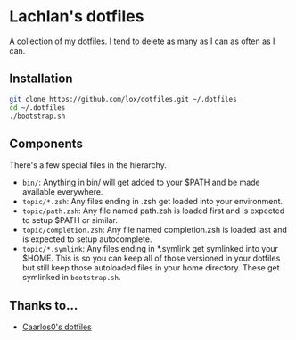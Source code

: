 # Lachlan's dotfiles

A collection of my dotfiles. I tend to delete as many as I can as often as I can.

## Installation

```bash
git clone https://github.com/lox/dotfiles.git ~/.dotfiles
cd ~/.dotfiles
./bootstrap.sh
```

## Components

There's a few special files in the hierarchy.

 - `bin/`: Anything in bin/ will get added to your $PATH and be made available everywhere.
 - `topic/*.zsh`: Any files ending in .zsh get loaded into your environment.
 - `topic/path.zsh`: Any file named path.zsh is loaded first and is expected to setup $PATH or similar.
 - `topic/completion.zsh`: Any file named completion.zsh is loaded last and is expected to setup autocomplete.
 - `topic/*.symlink`: Any files ending in *.symlink get symlinked into your $HOME. This is so you can keep all of those versioned in your dotfiles but still keep those autoloaded files in your home directory. These get symlinked in `bootstrap.sh`.



## Thanks to…
  - [Caarlos0's dotfiles](https://github.com/caarlos0/dotfiles)
